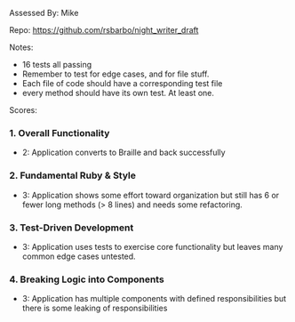 Assessed By: Mike

Repo: https://github.com/rsbarbo/night_writer_draft

Notes:

* 16 tests all passing
* Remember to test for edge cases, and for file stuff.
* Each file of code should have a corresponding test file
* every method should have its own test. At least one.

Scores:

### 1. Overall Functionality

* 2: Application converts to Braille and back successfully

### 2. Fundamental Ruby & Style

* 3:  Application shows some effort toward organization but still has 6 or fewer long methods (> 8 lines) and needs some refactoring.

### 3. Test-Driven Development

* 3: Application uses tests to exercise core functionality but leaves many common edge cases untested.

### 4. Breaking Logic into Components

* 3: Application has multiple components with defined responsibilities but there is some leaking of responsibilities

